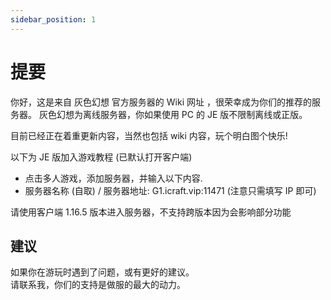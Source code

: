 ```yaml
---
sidebar_position: 1
---
```


# 提要

你好，这是来自 灰色幻想 官方服务器的 Wiki 网址 ，很荣幸成为你们的推荐的服务器。
灰色幻想为离线服务器，你如果使用 PC 的 JE 版不限制离线或正版。

目前已经正在着重更新内容，当然也包括 wiki 内容，玩个明白图个快乐!

以下为 JE 版加入游戏教程 (已默认打开客户端)
* 点击多人游戏，添加服务器，并输入以下内容.
* 服务器名称 (自取) / 服务器地址: G1.icraft.vip:11471 (注意只需填写 IP 即可)

请使用客户端 1.16.5 版本进入服务器，不支持跨版本因为会影响部分功能


## 建议

如果你在游玩时遇到了问题，或有更好的建议。    
请联系我，你们的支持是做服的最大的动力。  
